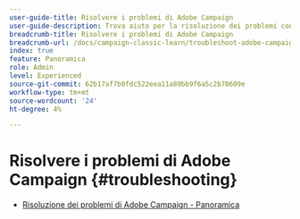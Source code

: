 ```yaml
---
user-guide-title: Risolvere i problemi di Adobe Campaign
user-guide-description: Trova aiuto per la risoluzione dei problemi con Adobe Campaign.
breadcrumb-title: Risolvere i problemi di Adobe Campaign
breadcrumb-url: /docs/campaign-classic-learn/troubleshoot-adobe-campaign/overview.html
index: true
feature: Panoramica
role: Admin
level: Experienced
source-git-commit: 62b17af7b0fdc522eea11a89bb9f6a5c2b70609e
workflow-type: tm+mt
source-wordcount: '24'
ht-degree: 4%

---
```



# Risolvere i problemi di Adobe Campaign {#troubleshooting}

+ [Risoluzione dei problemi di Adobe Campaign - Panoramica](/help/troubleshoot-adobe-campaign/overview.md)
